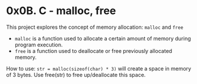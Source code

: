 # 0x0B. C - malloc, free

This project explores the concept of memory allocation: `malloc` and `free`
- `malloc` is a function used to allocate a certain amount of memory during program execution.
- `free` is a function used to deallocate or free previously allocated memory.

How to use:
`str = malloc(sizeof(char) * 3)` will create a space in memory of 3 bytes. Use free(str) to free up/deallocate this space.